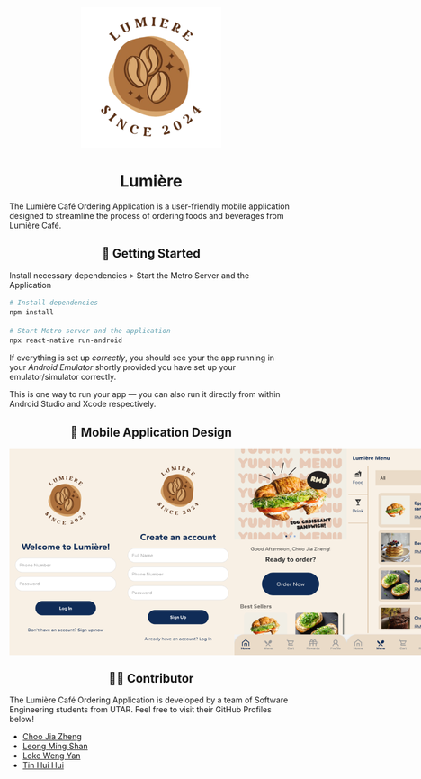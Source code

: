 <p align="center">
  <a href="" rel="noopener">
 <img src="./img/lumiere_logo.png" alt="Lumiere" width="250" height="auto"></a>
</p>
<h1 align="center">Lumière</h1>

<p>The Lumière Café Ordering Application is a user-friendly mobile application designed to streamline the process of ordering foods and beverages from Lumière Café.</p>

<h2 align="center">🚀 Getting Started</h2>

Install necessary dependencies > Start the Metro Server and the Application

```bash
# Install dependencies
npm install

# Start Metro server and the application
npx react-native run-android
```

If everything is set up _correctly_, you should see your the app running in your _Android Emulator_ shortly provided you have set up your emulator/simulator correctly.

This is one way to run your app — you can also run it directly from within Android Studio and Xcode respectively.

<h2 align="center">📱 Mobile Application Design</h2>
<div style="display:flex;">
  <img src="./img/ss1.png" width="200" >
  <img src="./img/ss2.png" width="200" >
  <img src="./img/ss3.png" width="200" >
  <img src="./img/ss4.png" width="200" >
  <img src="./img/ss5.png" width="200" >
  <img src="./img/ss6.png" width="200" >
  <img src="./img/ss8.png" width="200" >
  <img src="./img/ss7.png" width="200" >
</div>

<h2 align="center">👨‍💻 Contributor</h2>

<p>The Lumière Café Ordering Application is developed by a team of Software Engineering students from UTAR. Feel free to visit their GitHub Profiles below!
<ul>
   <li><a href="https://github.com/Zoriannn">Choo Jia Zheng</a></li>
   <li><a href="https://github.com/linnlms">Leong Ming Shan</a></li>
   <li><a href="https://github.com/cathyloke">Loke Weng Yan</a></li>
   <li><a href="https://github.com/joelytin">Tin Hui Hui</a></li>
</ul>

